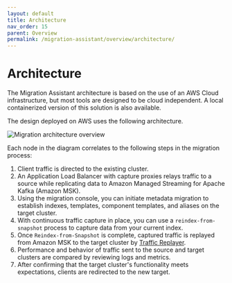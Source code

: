 ```yaml
---
layout: default
title: Architecture
nav_order: 15
parent: Overview
permalink: /migration-assistant/overview/architecture/
---
```


# Architecture

The Migration Assistant architecture is based on the use of an AWS Cloud infrastructure, but most tools are designed to be cloud independent. A local containerized version of this solution is also available.

The design deployed on AWS uses the following architecture.

![Migration architecture overview]({{site.url}}{{site.baseurl}}/images/migrations/migrations-architecture-overview.png)

Each node in the diagram correlates to the following steps in the migration process:

1. Client traffic is directed to the existing cluster.
2. An Application Load Balancer with capture proxies relays traffic to a source while replicating data to Amazon Managed Streaming for Apache Kafka (Amazon MSK).
3. Using the migration console, you can initiate metadata migration to establish indexes, templates, component templates, and aliases on the target cluster.
4. With continuous traffic capture in place, you can use a `reindex-from-snapshot` process to capture data from your current index.
5. Once `Reindex-from-Snapshot` is complete, captured traffic is replayed from Amazon MSK to the target cluster by [Traffic Replayer](https://docs.opensearch.org/docs/latest/migration-assistant/migration-phases/live-traffic-migration/using-traffic-replayer/).
6. Performance and behavior of traffic sent to the source and target clusters are compared by reviewing logs and metrics.
7. After confirming that the target cluster's functionality meets expectations, clients are redirected to the new target.